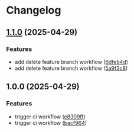 # Changelog

## [1.1.0](https://github.com/1godfrey/sports-streaming-app/compare/v1.0.0...v1.1.0) (2025-04-29)


### Features

* add delete feature branch workflow ([6dfeb4d](https://github.com/1godfrey/sports-streaming-app/commit/6dfeb4d852d4ad3c18b1ae8d6262dfa58869e4c9))
* add delete feature branch workflow ([5a9f3c8](https://github.com/1godfrey/sports-streaming-app/commit/5a9f3c8d092154a3b4483fe7ef33aba65afe7795))

## 1.0.0 (2025-04-29)


### Features

* trigger ci workflow ([e8309ff](https://github.com/1godfrey/sports-streaming-app/commit/e8309ff658bfb42f4eecb11be7a69e0dd4b7fb0c))
* trigger ci workflow ([bacf964](https://github.com/1godfrey/sports-streaming-app/commit/bacf964d5970b6e231910627b2764a8832813e21))
